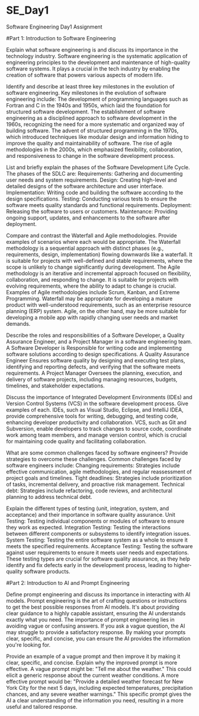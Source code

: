 # SE_Day1
Software Engineering Day1 Assignment

#Part 1: Introduction to Software Engineering

Explain what software engineering is and discuss its importance in the technology industry.
Software engineering is the systematic application of engineering principles to the development and maintenance of high-quality software systems. 
It plays a crucial in the tech industry by enabling the creation of software that powers various aspects of modern life.


Identify and describe at least three key milestones in the evolution of software engineering.
Key milestones in the evolution of software engineering include:
The development of programming languages such as Fortran and C in the 1940s and 1950s, which laid the foundation for structured software development.
The establishment of software engineering as a disciplined approach to software development in the 1960s, recognizing the need for a more systematic and organized way of building software.
The advent of structured programming in the 1970s, which introduced techniques like modular design and information hiding to improve the quality and maintainability of software.
The rise of agile methodologies in the 2000s, which emphasized flexibility, collaboration, and responsiveness to change in the software development process.

List and briefly explain the phases of the Software Development Life Cycle.
The phases of the SDLC are:
Requirements: Gathering and documenting user needs and system requirements.
Design: Creating high-level and detailed designs of the software architecture and user interface.
Implementation: Writing code and building the software according to the design specifications.
Testing: Conducting various tests to ensure the software meets quality standards and functional requirements.
Deployment: Releasing the software to users or customers.
Maintenance: Providing ongoing support, updates, and enhancements to the software after deployment.


Compare and contrast the Waterfall and Agile methodologies. Provide examples of scenarios where each would be appropriate.
The Waterfall methodology is a sequential approach with distinct phases (e.g., requirements, design, implementation) flowing downwards like a waterfall. It is suitable for projects with well-defined and stable requirements, where the scope is unlikely to change significantly during development.
The Agile methodology is an iterative and incremental approach focused on flexibility, collaboration, and responding to change. It is suitable for projects with evolving requirements, where the ability to adapt to change is crucial. Examples of Agile methodologies include Scrum, Kanban, and Extreme Programming.
Waterfall may be appropriate for developing a mature product with well-understood requirements, such as an enterprise resource planning (ERP) system. Agile, on the other hand, may be more suitable for developing a mobile app with rapidly changing user needs and market demands.

Describe the roles and responsibilities of a Software Developer, a Quality Assurance Engineer, and a Project Manager in a software engineering team.
A Software Developer is Responsible for writing code and implementing software solutions according to design specifications.
A Quality Assurance Engineer Ensures software quality by designing and executing test plans, identifying and reporting defects, and verifying that the software meets requirements.
A Project Manager Oversees the planning, execution, and delivery of software projects, including managing resources, budgets, timelines, and stakeholder expectations.

Discuss the importance of Integrated Development Environments (IDEs) and Version Control Systems (VCS) in the software development process. Give examples of each.
IDEs, such as Visual Studio, Eclipse, and IntelliJ IDEA, provide comprehensive tools for writing, debugging, and testing code, enhancing developer productivity and collaboration.
VCS, such as Git and Subversion, enable developers to track changes to source code, coordinate work among team members, and manage version control, which is crucial for maintaining code quality and facilitating collaboration.


What are some common challenges faced by software engineers? Provide strategies to overcome these challenges.
Common challenges faced by software engineers include:
Changing requirements: Strategies include effective communication, agile methodologies, and regular reassessment of project goals and timelines.
Tight deadlines: Strategies include prioritization of tasks, incremental delivery, and proactive risk management.
Technical debt: Strategies include refactoring, code reviews, and architectural planning to address technical debt.



Explain the different types of testing (unit, integration, system, and acceptance) and their importance in software quality assurance.
Unit Testing: Testing individual components or modules of software to ensure they work as expected.
Integration Testing: Testing the interactions between different components or subsystems to identify integration issues.
System Testing: Testing the entire software system as a whole to ensure it meets the specified requirements.
Acceptance Testing: Testing the software against user requirements to ensure it meets user needs and expectations.
These testing types are crucial for software quality assurance, as they help identify and fix defects early in the development process, leading to higher-quality software products.


#Part 2: Introduction to AI and Prompt Engineering


Define prompt engineering and discuss its importance in interacting with AI models.
Prompt engineering is the art of crafting questions or instructions to get the best possible responses from AI models. It's about providing clear guidance to a highly capable assistant, ensuring the AI understands exactly what you need.
The importance of prompt engineering lies in avoiding vague or confusing answers. If you ask a vague question, the AI may struggle to provide a satisfactory response. By making your prompts clear, specific, and concise, you can ensure the AI provides the information you're looking for.

Provide an example of a vague prompt and then improve it by making it clear, specific, and concise. Explain why the improved prompt is more effective.
A vague prompt might be: "Tell me about the weather." This could elicit a generic response about the current weather conditions. 
A more effective prompt would be: "Provide a detailed weather forecast for New York City for the next 5 days, including expected temperatures, precipitation chances, and any severe weather warnings." This specific prompt gives the AI a clear understanding of the information you need, resulting in a more useful and tailored response.

